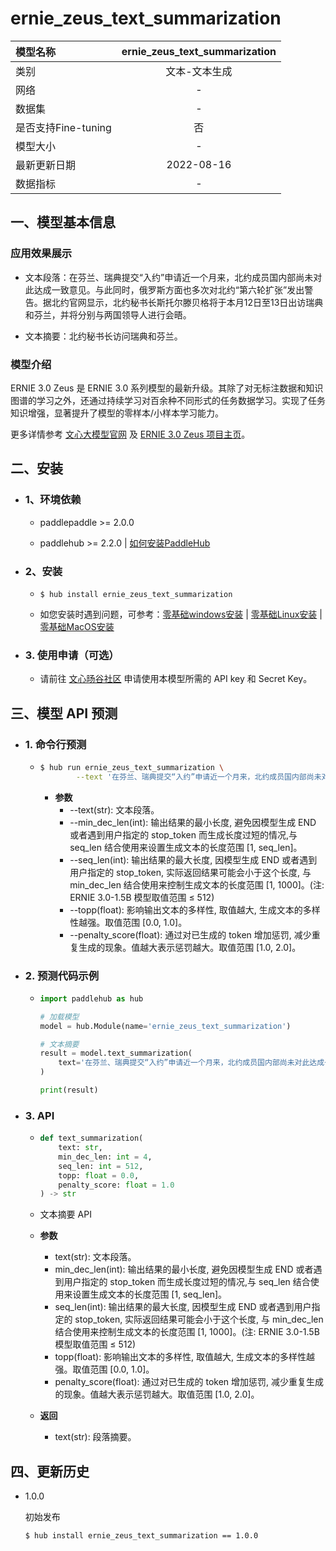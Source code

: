 # ernie_zeus_text_summarization

|模型名称|ernie_zeus_text_summarization|
| :--- | :---: |
|类别|文本-文本生成|
|网络|-|
|数据集|-|
|是否支持Fine-tuning|否|
|模型大小|-|
|最新更新日期|2022-08-16|
|数据指标|-|

## 一、模型基本信息
### 应用效果展示
  - 文本段落：在芬兰、瑞典提交“入约”申请近一个月来，北约成员国内部尚未对此达成一致意见。与此同时，俄罗斯方面也多次对北约“第六轮扩张”发出警告。据北约官网显示，北约秘书长斯托尔滕贝格将于本月12日至13日出访瑞典和芬兰，并将分别与两国领导人进行会晤。

  - 文本摘要：北约秘书长访问瑞典和芬兰。

### 模型介绍
ERNIE 3.0 Zeus 是 ERNIE 3.0 系列模型的最新升级。其除了对无标注数据和知识图谱的学习之外，还通过持续学习对百余种不同形式的任务数据学习。实现了任务知识增强，显著提升了模型的零样本/小样本学习能力。

更多详情参考 [文心大模型官网](https://wenxin.baidu.com/wenxin) 及 [ERNIE 3.0 Zeus 项目主页](https://wenxin.baidu.com/wenxin/modelbasedetail/ernie3_zeus)。

## 二、安装
- ### 1、环境依赖
  - paddlepaddle >= 2.0.0

  - paddlehub >= 2.2.0    | [如何安装PaddleHub](../../../../docs/docs_ch/get_start/installation.rst)

- ### 2、安装
  - ```shell
    $ hub install ernie_zeus_text_summarization
    ```

  - 如您安装时遇到问题，可参考：[零基础windows安装](../../../../docs/docs_ch/get_start/windows_quickstart.md)
 | [零基础Linux安装](../../../../docs/docs_ch/get_start/linux_quickstart.md) | [零基础MacOS安装](../../../../docs/docs_ch/get_start/mac_quickstart.md)

- ### 3. 使用申请（可选）
  - 请前往 [文心旸谷社区](https://wenxin.baidu.com/moduleApi/key) 申请使用本模型所需的 API key 和 Secret Key。


## 三、模型 API 预测
- ### 1. 命令行预测

  - ```bash
    $ hub run ernie_zeus_text_summarization \
            --text '在芬兰、瑞典提交“入约”申请近一个月来，北约成员国内部尚未对此达成一致意见。与此同时，俄罗斯方面也多次对北约“第六轮扩张”发出警告。据北约官网显示，北约秘书长斯托尔滕贝格将于本月12日至13日出访瑞典和芬兰，并将分别与两国领导人进行会晤。' 
    ```

    - **参数**
      - --text(str): 文本段落。
      - --min_dec_len(int): 输出结果的最小长度, 避免因模型生成 END 或者遇到用户指定的 stop_token 而生成长度过短的情况,与 seq_len 结合使用来设置生成文本的长度范围 [1, seq_len]。
      - --seq_len(int): 输出结果的最大长度, 因模型生成 END 或者遇到用户指定的 stop_token, 实际返回结果可能会小于这个长度, 与 min_dec_len 结合使用来控制生成文本的长度范围 [1, 1000]。(注: ERNIE 3.0-1.5B 模型取值范围 ≤ 512)
      - --topp(float): 影响输出文本的多样性, 取值越大, 生成文本的多样性越强。取值范围 [0.0, 1.0]。
      - --penalty_score(float): 通过对已生成的 token 增加惩罚, 减少重复生成的现象。值越大表示惩罚越大。取值范围 [1.0, 2.0]。

- ### 2. 预测代码示例
  - ```python
    import paddlehub as hub

    # 加载模型
    model = hub.Module(name='ernie_zeus_text_summarization')

    # 文本摘要
    result = model.text_summarization(
        text='在芬兰、瑞典提交“入约”申请近一个月来，北约成员国内部尚未对此达成一致意见。与此同时，俄罗斯方面也多次对北约“第六轮扩张”发出警告。据北约官网显示，北约秘书长斯托尔滕贝格将于本月12日至13日出访瑞典和芬兰，并将分别与两国领导人进行会晤。' 
    )

    print(result)
    ```

- ### 3. API
  - ```python
    def text_summarization(
        text: str,
        min_dec_len: int = 4,
        seq_len: int = 512,
        topp: float = 0.0,
        penalty_score: float = 1.0
    ) -> str
    ```
  - 文本摘要 API

  - **参数**
    - text(str): 文本段落。
    - min_dec_len(int): 输出结果的最小长度, 避免因模型生成 END 或者遇到用户指定的 stop_token 而生成长度过短的情况,与 seq_len 结合使用来设置生成文本的长度范围 [1, seq_len]。
    - seq_len(int): 输出结果的最大长度, 因模型生成 END 或者遇到用户指定的 stop_token, 实际返回结果可能会小于这个长度, 与 min_dec_len 结合使用来控制生成文本的长度范围 [1, 1000]。(注: ERNIE 3.0-1.5B 模型取值范围 ≤ 512)
    - topp(float): 影响输出文本的多样性, 取值越大, 生成文本的多样性越强。取值范围 [0.0, 1.0]。
    - penalty_score(float): 通过对已生成的 token 增加惩罚, 减少重复生成的现象。值越大表示惩罚越大。取值范围 [1.0, 2.0]。

  - **返回**
    - text(str): 段落摘要。

## 四、更新历史
* 1.0.0 

  初始发布

  ```shell
  $ hub install ernie_zeus_text_summarization == 1.0.0
  ```